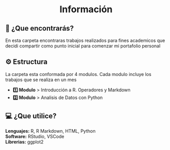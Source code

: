 <h1 align="center">Información</h1>
<h2>🤔 ¿Que encontrarás?</h2>
En esta carpeta encontraras trabajos realizados para fines academicos que decidi compartir como punto inicial para comenzar mi portafolio personal

<h2>⚙️ Estructura</h2>
La carpeta esta conformada por 4 modulos. Cada modulo incluye los trabajos que se realiza en un mes   

- **1️⃣ Modulo** > Introducción a R. Operadores y Markdown
- **2️⃣ Modulo** > Analisis de Datos con Python

<h2>💻 ¿Que utilice?</h2>

**Lenguajes:** R, R Markdown, HTML, Python   
**Software:** RStudio, VSCode   
**Librerias:** ggplot2